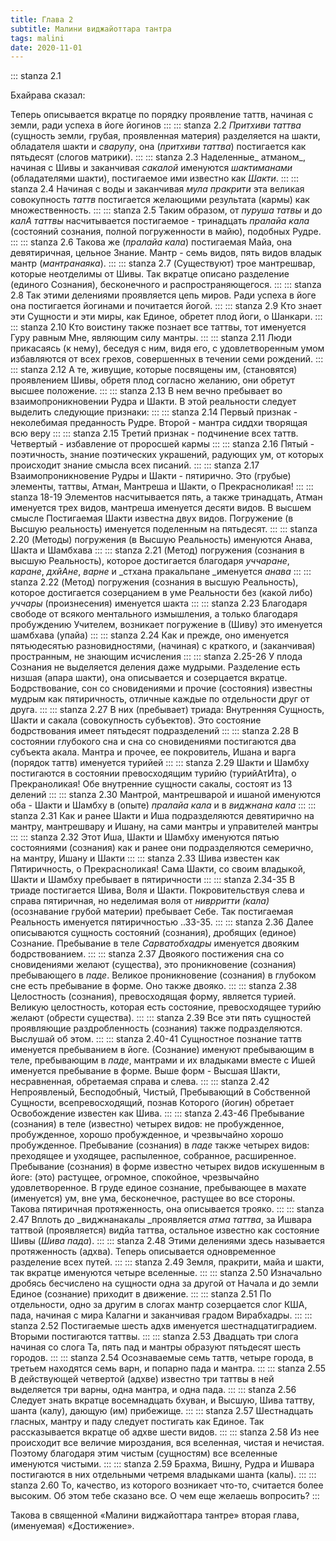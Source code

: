 ```yaml
---
title: Глава 2
subtitle: Малини виджайоттара тантра
tags: malini
date: 2020-11-01
---
```


::: stanza 2.1

Бхайрава сказал:

Теперь описывается вкратце по порядку проявление таттв, начиная с земли, ради успеха в йоге йогинов
:::
::: stanza 2.2
_Притхиви таттва_ (сущность земли, грубая, проявленная материя) разделяется на шакти, обладателя шакти и _сварупу_, она (_притхиви_ _таттва_) постигается как пятьдесят (слогов матрики).
:::
::: stanza 2.3
Наделенные_ атманом_, начиная с Шивы и заканчивая _сакалой_ именуются _шактиманами_ (обладателями шакти), постигаемое ими известно как _Шакти_.
:::
::: stanza 2.4
Начиная с воды и заканчивая _мула_ _пракрити_ эта великая совокупность _таттв_ постигается желающими результата (кармы) как множественность.
:::
::: stanza 2.5
Таким образом, от _пуруша татвы_ и до _калА таттвы_ насчитывается постигаемое - тринадцать _пралайа кала_ (состояний сознания, полной погруженности в майю), подобных Рудре.
:::
::: stanza 2.6
Такова же (_пралайа кала_) постигаемая Майа, она девятиричная, цельное Знание. Мантр - семь видов, пять видов владык мантр (_мантранаяка_).
:::
::: stanza 2.7
(Существуют) трое мантрешвар, которые неотделимы от Шивы. Так вкратце описано разделение (единого Сознания), бесконечного и распространяющегося.
:::
::: stanza 2.8
Так этими делениями проявляется цепь миров. Ради успеха в йоге она постигается йогинами и почитается йогой.
:::
::: stanza 2.9
Кто знает эти Сущности и эти миры, как Единое, обретет плод йоги, о Шанкари.
:::
::: stanza 2.10
Кто воистину также познает все таттвы, тот именуется Гуру равным Мне, являющим силу мантры.
:::
::: stanza 2.11
Люди прикасаясь (к нему), беседуя с ним, видя его, с удовлетворенным умом избавляются от всех грехов, совершенных в течении семи рождений.
:::
::: stanza 2.12
А те, живущие, которые посвящены им, (становятся) проявлением Шивы, обретя плод согласно желанию, они обретут высшее положение.
:::
::: stanza 2.13
В нем вечно пребывает во взаимопроникновении Рудра и Шакти. В этой реальности следует выделить следующие признаки:
:::
::: stanza 2.14
Первый признак - неколебимая преданность Рудре. Второй - мантра сиддхи творящая всю веру 
:::
::: stanza 2.15
Третий признак - подчинение всех таттв. Четвертый - избавление от проросшей кармы 
:::
::: stanza 2.16
Пятый - поэтичность, знание поэтических украшений, радующих ум, от которых происходит знание смысла всех писаний.
:::
::: stanza 2.17
Взаимопроникновение Рудры и Шакти - пятирично. Это (грубые) элементы, таттвы, Атман, Мантреша и Шакти, о Прекрасноликая!
:::
::: stanza 18-19
Элементов насчитывается пять, а также тринадцать, Атман именуется трех видов, мантреша именуется десяти видов. В высшем смысле Постигаемая Шакти известна двух видов. Погружение (в Высшую реальность) именуется поделенным на пятьдесят.
:::
::: stanza 2.20
(Методы) погружения (в Высшую Реальность) именуются Анава, Шакта и Шамбхава 
:::
::: stanza 2.21
(Метод) погружения (сознания в высшую Реальность), которое достигается благодаря _уччаране_, _каране_, _дхйАне_, _варне_ и _стхана пракальпане _именуется _анава_ 
:::
::: stanza 2.22
(Метод) погружения (сознания в высшую Реальность), которое достигается созерцанием в уме Реальности без (какой либо) _уччары_ (произнесения) именуется шакта 
:::
::: stanza 2.23
Благодаря свободе от всякого ментального измышления, а только благодаря пробуждению Учителем, возникает погружение в (Шиву) это именуется шамбхава (упайа) 
:::
::: stanza 2.24
Как и прежде, оно именуется пятьюдесятью разновидностями, (начиная) с краткого, и (заканчивая) пространным, не знающим исчисления 
:::
::: stanza 2.25-26
У плода Сознания не выделяется деления даже мудрыми. Разделение есть низшая (апара шакти), она описывается и созерцается вкратце. Бодрствование, сон со сновидениями и прочие (состояния) известны мудрым как пятиричность, отличные каждые по отдельности друг от друга.
:::
::: stanza 2.27
В них (пребывает) триада: Внутренняя Сущность, Шакти и сакала (совокупность субъектов). Это состояние бодрствования имеет пятьдесят подразделений 
:::
::: stanza 2.28
В состоянии глубокого сна и сна со сновидениями постигаются два субъекта акала. Мантра и прочее, ее покровитель, Ишана и варга (порядок таттв) именуется турийей 
:::
::: stanza 2.29
Шакти и Шамбху постигаются в состоянии превосходящим турийю (турийАтИта), о Прекраноликая! Обе внутренние сущности сакалы, состоят из 13 делений 
:::
::: stanza 2.30
Мантрой, мантрешварой и ишаной именуются оба - Шакти и Шамбху в (опыте) _пралайа кала_ и в _виджнана кала_ 
:::
::: stanza 2.31
Как и ранее Шакти и Иша подразделяются девятирично на мантру, мантрешвару и Ишану, на сами мантры и управителей мантры 
:::
::: stanza 2.32
Этот Иша, Шакти и Шамбху именуются пятью состояниями (сознания) как и ранее они подразделяются семерично, на мантру, Ишану и Шакти 
:::
::: stanza 2.33
Шива известен как Пятиричность, о Прекрасноликая! Сама Шакти, со своим владыкой, Шакти и Шамбху пребывает в пятиричности 
:::
::: stanza 2.34-35
В триаде постигается Шива, Воля и Шакти. Покровительствуя слева и справа пятиричная, но неделимая воля от _ниврритти (кала)_ (осознавание грубой материи) пребывает Себе. Так постигаемая Реальность именуется пятиричностью ..33-35.
:::
::: stanza 2.36
Далее описываются сущность состояний (сознания), дробящих (единое) Сознание. Пребывание в теле _Сарватобхадры_ именуется двояким бодрствованием.
:::
::: stanza 2.37
Двоякого постижения сна со сновидениями желают (существа), это проникновение (сознания) пребывающего в _паде_. Великое проникновение (сознания) в глубоком сне есть пребывание в форме. Оно также двояко.
:::
::: stanza 2.38
Целостность (сознания), превосходящая форму, является турией. Великую целостность, которая есть состояние, превосходящее турийю желают (обрести существа).
:::
::: stanza 2.39
Все эти пять сущностей проявляющие раздробленность (сознания) также подразделяются. Выслушай об этом.
:::
::: stanza 2.40-41
Сущностное познание таттв именуется пребыванием в йоге. (Сознание) именуют пребывающим в теле, пребывающим в _паде_, мантрами и их владыками вместе с Ишей именуется пребывание в форме. Выше форм - Высшая Шакти, несравненная, обретаемая справа и слева.
:::
::: stanza 2.42
Непроявленый, Бесподобный, Чистый, Пребывающий в Собственной Сущности, всепревосходящий, познав Которого (йогин) обретает Освобождение известен как Шива.
:::
::: stanza 2.43-46
Пребывание (сознания) в теле (известно) четырех видов: не пробужденное, пробужденное, хорошо пробужденное, и чрезвычайно хорошо пробужденное. Пребывание (сознания) в _паде_ также четырех видов: преходящее и уходящее, распыленное, собранное, расширенное. Пребывание (сознания) в форме известно четырех видов искушенным в йоге: (это) растущее, огромное, спокойное, чрезвычайно удовлетворенное. В груде единое сознание, пребывающее в махате (именуется) ум, вне ума, бесконечное, растущее во все стороны. Такова пятиричная протяженность, она описывается трояко.
:::
::: stanza 2.47
Вплоть до _виджнанакалы _проявляется _атма таттва_, за Ишвара таттвой (проявляется) видйа таттва, остальное известно как состояние Шивы (_Шива пада_).
:::
::: stanza 2.48
Этими делениями здесь называется протяженность (адхва). Теперь описывается одновременное разделение всех путей.
:::
::: stanza 2.49
Земля, пракрити, майа и шакти, так вкратце именуются четыре вселенные.
:::
::: stanza 2.50
Изначально дробясь бесчислено на сущности одна за другой от Начала и до земли Единое (сознание) приходит в движение.
:::
::: stanza 2.51
По отдельности, одно за другим в слогах мантр созерцается слог КША, пада, начиная с мира Калагни и заканчивая градом Вирабхадры.
:::
::: stanza 2.52
Постигаемые шесть адхв именуется шестнадцатиградием. Вторыми постигаются таттвы.
:::
::: stanza 2.53
Двадцать три слога начиная со слога Та, пять пад и мантры образуют пятьдесят шесть городов.
:::
::: stanza 2.54
Осознаваемые семь таттв, четыре города, в третьем находятся семь варн, и попарно пада и мантра.
:::
::: stanza 2.55
В действующей четвертой (адхве) известно три таттвы в ней выделяется три варны, одна мантра, и одна пада.
:::
::: stanza 2.56
Следует знать вкратце восемнадцать бхуван, и Высшую, Шива таттву, шанта (калу), дающую (им) прибежище.
:::
::: stanza 2.57
Шестнадцать гласных, мантру и паду следует постигать как Единое. Так рассказывается вкратце об адхве шести видов.
:::
::: stanza 2.58
Из нее происходит все величие мироздания, вся вселенная, чистая и нечистая. Поэтому благодаря этим чистым (сущностям) все вселенные именуются чистыми.
:::
::: stanza 2.59
Брахма, Вишну, Рудра и Ишвара постигаются в них отдельными четремя владыками шанта (калы).
:::
::: stanza 2.60
То, качество, из которого возникает что-то, считается более высоким. Об этом тебе сказано все. О чем еще желаешь вопросить?
:::

Такова в священной «Малини виджайоттара тантре» вторая глава, (именуемая) «Достижение».